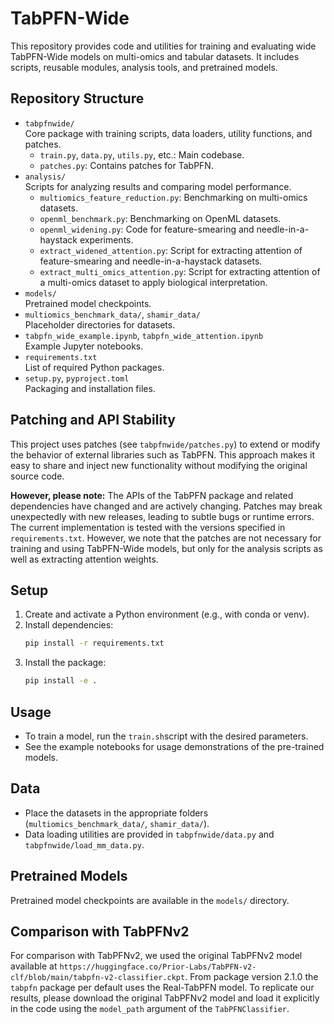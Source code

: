 # TabPFN-Wide

This repository provides code and utilities for training and evaluating wide TabPFN-Wide models on multi-omics and tabular datasets. It includes scripts, reusable modules, analysis tools, and pretrained models.

## Repository Structure

- `tabpfnwide/`  
   Core package with training scripts, data loaders, utility functions, and patches.
   - `train.py`, `data.py`, `utils.py`, etc.: Main codebase.
   - `patches.py`: Contains patches for TabPFN.
- `analysis/`  
   Scripts for analyzing results and comparing model performance.
    - `multiomics_feature_reduction.py`: Benchmarking on multi-omics datasets.
    - `openml_benchmark.py`: Benchmarking on OpenML datasets.
    - `openml_widening.py`: Code for feature-smearing and needle-in-a-haystack experiments.
    - `extract_widened_attention.py`: Script for extracting attention of feature-smearing and needle-in-a-haystack datasets.
    - `extract_multi_omics_attention.py`: Script for extracting attention of a multi-omics dataset to apply biological interpretation.
- `models/`  
   Pretrained model checkpoints.
- `multiomics_benchmark_data/`, `shamir_data/`  
   Placeholder directories for datasets.
- `tabpfn_wide_example.ipynb`, `tabpfn_wide_attention.ipynb`  
   Example Jupyter notebooks. 
- `requirements.txt`  
   List of required Python packages.
- `setup.py`, `pyproject.toml`  
   Packaging and installation files.

## Patching and API Stability

This project uses patches (see `tabpfnwide/patches.py`) to extend or modify the behavior of external libraries such as TabPFN. This approach makes it easy to share and inject new functionality without modifying the original source code.

**However, please note:**
The APIs of the TabPFN package and related dependencies have changed and are actively changing. Patches may break unexpectedly with new releases, leading to subtle bugs or runtime errors. The current implementation is tested with the versions specified in `requirements.txt`. However, we note that the patches are not necessary for training and using TabPFN-Wide models, but only for the analysis scripts as well as extracting attention weights.

## Setup
1. Create and activate a Python environment (e.g., with conda or venv).
2. Install dependencies:
    ```bash
    pip install -r requirements.txt
    ```
3. Install the package:
    ```bash
    pip install -e .
    ```

## Usage

- To train a model, run the `train.sh`script with the desired parameters.
- See the example notebooks for usage demonstrations of the pre-trained models.

## Data

- Place the datasets in the appropriate folders (`multiomics_benchmark_data/`, `shamir_data/`).
- Data loading utilities are provided in `tabpfnwide/data.py` and `tabpfnwide/load_mm_data.py`.

## Pretrained Models

Pretrained model checkpoints are available in the `models/` directory.

## Comparison with TabPFNv2
For comparison with TabPFNv2, we used the original TabPFNv2 model available at `https://huggingface.co/Prior-Labs/TabPFN-v2-clf/blob/main/tabpfn-v2-classifier.ckpt`. From package version 2.1.0 the `tabpfn` package per default uses the Real-TabPFN model. To replicate our results, please download the original TabPFNv2 model and load it explicitly in the code using the `model_path` argument of the `TabPFNClassifier`.
